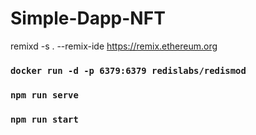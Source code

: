 # Simple-Dapp-NFT


remixd -s . --remix-ide https://remix.ethereum.org

### `docker run -d -p 6379:6379 redislabs/redismod`

### `npm run serve`

### `npm run start`